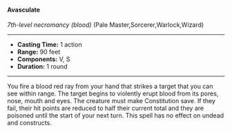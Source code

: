 #### Avasculate
*7th-level necromancy* *(blood)* (Pale Master,Sorcerer,Warlock,Wizard)
___
- **Casting Time:** 1 action
- **Range:** 90 feet
- **Components:** V, S
- **Duration:** 1 round
---
You fire a blood red ray from your hand that strikes a target that you can see within range. The target begins to violently erupt blood from its pores, nose, mouth and eyes. The creature must make Constitution save. If they fail, their hit points are reduced to half their current total and they are poisoned until the start of your next turn. This spell has no effect on undead and constructs.
